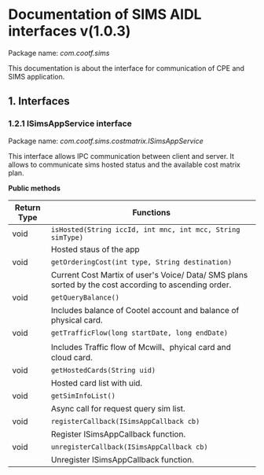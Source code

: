 # Documentation of SIMS AIDL interfaces v(1.0.3) #
Package name: _com.cootf.sims_

This documentation is about the interface for communication of CPE and SIMS application.  

## 1. Interfaces ##

### 1.2.1 ISimsAppService interface ###
Package name: _com.cootf.sims.costmatrix.ISimsAppService_

This interface allows IPC communication between client and server. It allows to communicate sims hosted status and the available cost matrix plan.

**Public methods**

| Return Type | Functions |
| --- | --- |
| void  | ```isHosted(String iccId, int mnc, int mcc, String simType)``` |
|| Hosted staus of the app |
| void  | ```getOrderingCost(int type, String destination)``` |
|| Current Cost Martix of user's Voice/ Data/ SMS plans sorted by the cost according to ascending order. |
| void  | ```getQueryBalance()``` |
|| Includes balance of Cootel account and balance of physical card. |
| void  | ```getTrafficFlow(long startDate, long endDate)``` |
|| Includes Traffic flow of Mcwill、phyical card and cloud card. |
| void  | ```getHostedCards(String uid)``` |
|| Hosted card list with uid. |
| void  | ```getSimInfoList()``` |
|| Async call for request query sim list. |
| void  | ```registerCallback(ISimsAppCallback cb)``` |
|| Register ISimsAppCallback function. |
| void  | ```unregisterCallback(ISimsAppCallback cb)``` |
|| Unregister ISimsAppCallback function. |
